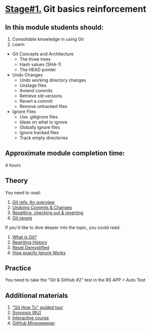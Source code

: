 # [Stage#1.](../../) Git basics reinforcement
## In this module students should:
1. Consolidate knowledge in using Git
2. Learn:
- Git Concepts and Architecture	
	- The three trees
	- Hash values (SHA-1)
	- The HEAD pointer
- Undo Changes
	- Undo working directory changes
	- Unstage files
	- Amend commits
	- Retrieve old versions
	- Revert a commit
	- Remove untracked files
- Ignore Files
	- Use .gitignore files
	- Ideas on what to ignore
	- Globally ignore files
	- Ignore tracked files
	- Track empty directories

## Approximate module completion time:
4 hours 

## Theory 
You need to read:
1. [Git refs: An overview](https://www.atlassian.com/git/tutorials/refs-and-the-reflog)
2. [Undoing Commits & Changes](https://www.atlassian.com/git/tutorials/undoing-changes)
3. [Resetting, checking out & reverting](https://www.atlassian.com/git/tutorials/resetting-checking-out-and-reverting)
4. [Git ignore](https://www.atlassian.com/git/tutorials/saving-changes/gitignore)

If you'd like to dive deeper into the topic, you could read:
1. [What is Git?](https://git-scm.com/book/en/v2/Getting-Started-What-is-Git%3F)
2. [Rewriting History](https://git-scm.com/book/en/v2/Git-Tools-Rewriting-History)
3. [Reset Demystified](https://git-scm.com/book/en/v2/Git-Tools-Reset-Demystified)
4. [How exactly Ignore Works](https://wenijinew.medium.com/git-how-exactly-ignore-works-47c85f0dd190)


## Practice 
You need to take the "Git & GitHub #2" test in the RS APP > Auto Test

## Additional materials
1. ["Git How To" guided tour](https://githowto.com/)
2. [Synopsis (RU)](https://www.evernote.com/shard/s368/client/snv?noteGuid=b1359883-2b9e-419a-b9de-dd959fc05f05&noteKey=97c0f19486d851b3&sn=https%3A%2F%2Fwww.evernote.com%2Fshard%2Fs368%2Fsh%2Fb1359883-2b9e-419a-b9de-dd959fc05f05%2F97c0f19486d851b3&title=Git)
3. [Interactive course](https://learngitbranching.js.org/?locale=en_EN)
4. [GitHub Minesweeper](https://profy.dev/project/github-minesweeper)
